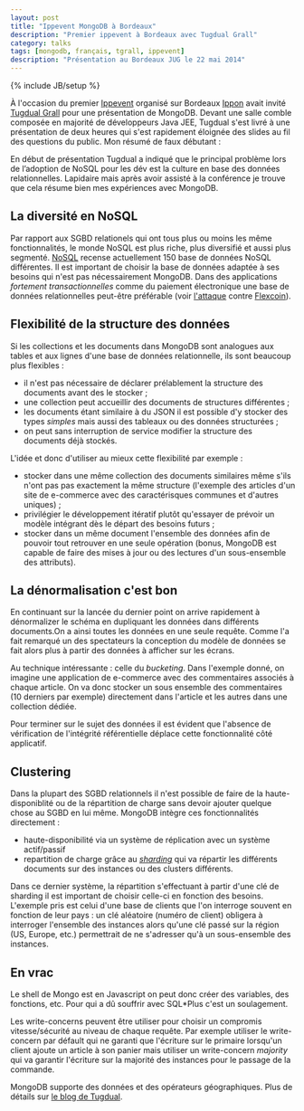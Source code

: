 ```yaml
---
layout: post
title: "Ippevent MongoDB à Bordeaux"
description: "Premier ippevent à Bordeaux avec Tugdual Grall"
category: talks
tags: [mongodb, français, tgrall, ippevent]
description: "Présentation au Bordeaux JUG le 22 mai 2014"
---
```

{% include JB/setup %}

À l'occasion du premier [Ippevent](http://blog.ippon.fr/inscription-aux-ippevents/) organisé sur Bordeaux [Ippon](http://www.ippon.fr/) avait invité [Tugdual Grall](https://twitter.com/tgrall) pour une présentation de MongoDB. Devant une salle comble composée en majorité de développeurs Java JEE,  Tugdual s'est livré à une présentation de deux heures qui s'est rapidement éloignée des slides au fil des questions du public. Mon résumé de faux débutant :

<!--more-->
En début de présentation Tugdual a indiqué que le principal problème lors de l’adoption de NoSQL pour les dév est la culture en base des données relationnelles. Lapidaire mais après avoir assisté à la conférence je trouve que cela résume bien mes expériences avec MongoDB.

## La diversité en NoSQL

Par rapport aux SGBD relationels qui ont tous plus ou moins les même fonctionnalités, le monde NoSQL est plus riche, plus diversifié et aussi plus segmenté. [NoSQL](http://nosql-database.org/) recense actuellement 150 base de données NoSQL différentes. Il est important de choisir la base de données adaptée à ses besoins qui n'est pas nécessairement MongoDB. Dans des applications *fortement transactionnelles* comme du paiement électronique une base de données relationnelles peut-être préférable (voir [l'attaque](http://www.infoq.com/news/2014/04/bitcoin-banking-mongodb) contre [Flexcoin](http://flexcoin.com/)).

## Flexibilité de la structure des données

Si les collections et les documents dans MongoDB sont analogues aux tables et aux lignes d'une base de données relationnelle, ils sont beaucoup plus flexibles :

- il n'est pas nécessaire de déclarer prélablement la structure des documents avant des le stocker ;
- une collection peut accueillir des documents de structures différentes ;
- les documents étant similaire à du JSON il est possible d'y stocker des types *simples* mais aussi des tableaux ou des données structurées ;
- on peut sans interruption de service modifier la structure des documents déjà stockés.

L'idée et donc d'utiliser au mieux cette flexibilité par exemple :

- stocker dans une même collection des documents similaires même s'ils n'ont pas pas exactement la même structure (l'exemple des articles d'un site de e-commerce avec des caractérisques communes et d'autres uniques) ;
- privilégier le développement itératif plutôt qu'essayer de prévoir un modèle intégrant dès le départ des besoins futurs ;
- stocker dans un même document l'ensemble des données afin de pouvoir tout retrouver en une seule opération (bonus, MongoDB est capable de faire des mises à jour ou des lectures d'un sous-ensemble des attributs).

## La dénormalisation c'est bon

En continuant sur la lancée du dernier point on arrive rapidement à dénormalizer le schéma en dupliquant les données dans différents documents.On a ainsi toutes les données en une seule requête. Comme l'a fait remarqué un des spectateurs la conception du modèle de données se fait alors plus à partir des données à afficher sur les écrans.

Au technique intéressante : celle du *bucketing*. Dans l'exemple donné, on imagine une application de e-commerce avec des commentaires associés à chaque article. On va donc stocker un sous ensemble des commentaires (10 derniers par exemple) directement dans l'article et les autres dans une collection dédiée.

Pour terminer sur le sujet des données il est évident que l'absence de vérification de l'intégrité référentielle déplace cette fonctionnalité côté applicatif.

## Clustering

Dans la plupart des SGBD relationnels il n'est possible de faire de la haute-disponiblité ou de la répartition de charge sans devoir ajouter quelque chose au SGBD en lui même. MongoDB intègre ces fonctionnalités directement :

- haute-disponibilité via un système de réplication avec un système actif/passif
- repartition de charge grâce au *[sharding](http://docs.mongodb.org/manual/core/sharding-introduction/)* qui va répartir les différents documents sur des instances ou des clusters différents.

Dans ce dernier système, la répartition s'effectuant à partir d'une clé de sharding il est important de choisir celle-ci en fonction des besoins. L'exemple pris est celui d'une base de clients que l'on interroge souvent en fonction de leur pays : un clé aléatoire (numéro de client) obligera à interroger l'ensemble des instances alors qu'une clé passé sur la région (US, Europe, etc.) permettrait de ne s'adresser qu'à un sous-ensemble des instances.

## En vrac

Le shell de Mongo est en Javascript on peut donc créer des variables, des fonctions, etc. Pour qui a dû souffrir avec SQL*Plus c'est un soulagement.

Les write-concerns peuvent être utiliser pour choisir un compromis vitesse/sécurité au niveau de chaque requête. Par exemple utiliser le write-concern par défault qui ne garanti que l'écriture sur le primaire lorsqu'un client ajoute un article à son panier mais utiliser un write-concern *majority* qui va garantir l'écriture sur la majorité des instances pour le passage de la commande.

MongoDB supporte des données et des opérateurs géographiques. Plus de détails sur [le blog de Tugdual](http://tugdualgrall.blogspot.fr/2014/08/introduction-to-mongodb-geospatial.html).
